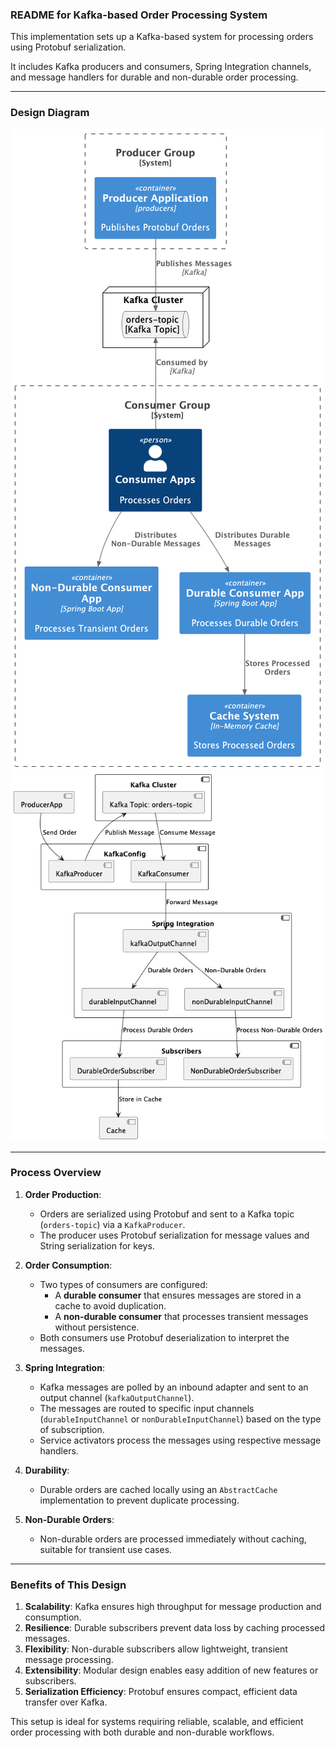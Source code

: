 ### **README for Kafka-based Order Processing System**

This implementation sets up a Kafka-based system for processing orders using Protobuf serialization. 

It includes Kafka producers and consumers, Spring Integration channels, and message handlers for durable and non-durable order processing.

---

### **Design Diagram**

![C4 Design Diagram](./design_c4.png)
![Design Diagram](./design.png)

---

### **Process Overview**
1. **Order Production**:
    - Orders are serialized using Protobuf and sent to a Kafka topic (`orders-topic`) via a `KafkaProducer`.
    - The producer uses Protobuf serialization for message values and String serialization for keys.

2. **Order Consumption**:
    - Two types of consumers are configured:
        - A **durable consumer** that ensures messages are stored in a cache to avoid duplication.
        - A **non-durable consumer** that processes transient messages without persistence.
    - Both consumers use Protobuf deserialization to interpret the messages.

3. **Spring Integration**:
    - Kafka messages are polled by an inbound adapter and sent to an output channel (`kafkaOutputChannel`).
    - The messages are routed to specific input channels (`durableInputChannel` or `nonDurableInputChannel`) based on the type of subscription.
    - Service activators process the messages using respective message handlers.

4. **Durability**:
    - Durable orders are cached locally using an `AbstractCache` implementation to prevent duplicate processing.

5. **Non-Durable Orders**:
    - Non-durable orders are processed immediately without caching, suitable for transient use cases.

---

### **Benefits of This Design**
1. **Scalability**: Kafka ensures high throughput for message production and consumption.
2. **Resilience**: Durable subscribers prevent data loss by caching processed messages.
3. **Flexibility**: Non-durable subscribers allow lightweight, transient message processing.
4. **Extensibility**: Modular design enables easy addition of new features or subscribers.
5. **Serialization Efficiency**: Protobuf ensures compact, efficient data transfer over Kafka.

This setup is ideal for systems requiring reliable, scalable, and efficient order processing with both durable and non-durable workflows.
